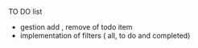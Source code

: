 TO DO list 
- gestion add , remove of todo item
- implementation of filters ( all, to do and completed)
